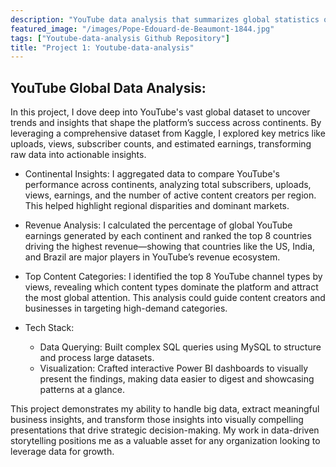 ```yaml
---
description: "YouTube data analysis that summarizes global statistics on uploads, views, earnings, and subscribers by continent and country."
featured_image: "/images/Pope-Edouard-de-Beaumont-1844.jpg"
tags: ["Youtube-data-analysis Github Repository"]
title: "Project 1: Youtube-data-analysis"
---
```


## YouTube Global Data Analysis:
In this project, I dove deep into YouTube's vast global dataset to uncover trends and insights that shape the platform’s success across continents. By leveraging a comprehensive dataset from Kaggle, I explored key metrics like uploads, views, subscriber counts, and estimated earnings, transforming raw data into actionable insights.

- Continental Insights: I aggregated data to compare YouTube's performance across continents, analyzing total subscribers, uploads, views, earnings, and the number of active content creators per region. This helped highlight regional disparities and dominant markets.

- Revenue Analysis: I calculated the percentage of global YouTube earnings generated by each continent and ranked the top 8 countries driving the highest revenue—showing that countries like the US, India, and Brazil are major players in YouTube’s revenue ecosystem.

- Top Content Categories: I identified the top 8 YouTube channel types by views, revealing which content types dominate the platform and attract the most global attention. This analysis could guide content creators and businesses in targeting high-demand categories.

- Tech Stack:

  - Data Querying: Built complex SQL queries using MySQL to structure and process large datasets.
  - Visualization: Crafted interactive Power BI dashboards to visually present the findings, making data easier to digest and showcasing patterns at a glance.

This project demonstrates my ability to handle big data, extract meaningful business insights, and transform those insights into visually compelling presentations that drive strategic decision-making. My work in data-driven storytelling positions me as a valuable asset for any organization looking to leverage data for growth.

